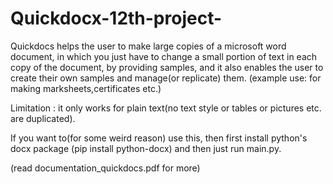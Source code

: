 # Quickdocx-12th-project-
Quickdocs helps the user to make large copies of a microsoft word document, in which you just have to change a small portion of text in each copy of the document, by providing samples, and it also enables the user to create their own samples and manage(or replicate) them. (example use: for making marksheets,certificates etc.)

Limitation : it only works for plain text(no text style or tables or pictures etc. are duplicated).

If you want to(for some weird reason) use this, then first install python's docx package (pip install python-docx) and then just run main.py.

(read documentation_quickdocs.pdf for more)
